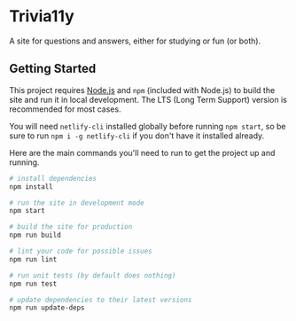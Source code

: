 # Trivia11y

A site for questions and answers, either for studying or fun (or both).

## Getting Started

This project requires [Node.js](https://nodejs.org) and `npm` (included with Node.js) to build the site and run it in local development. The LTS (Long Term Support) version is recommended for most cases.

You will need `netlify-cli` installed globally before running `npm start`, so be sure to run `npm i -g netlify-cli` if you don't have it installed already.

Here are the main commands you'll need to run to get the project up and running.

```sh
# install dependencies
npm install

# run the site in development mode
npm start

# build the site for production
npm run build

# lint your code for possible issues
npm run lint

# run unit tests (by default does nothing)
npm run test

# update dependencies to their latest versions
npm run update-deps
```
